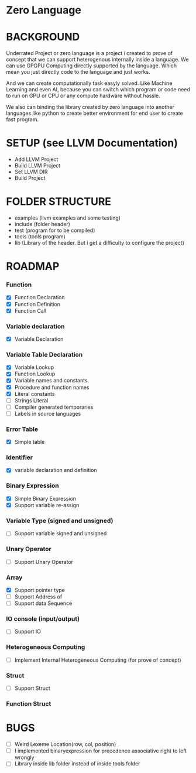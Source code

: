 # Zero Language

# BACKGROUND

Underrated Project or zero language is a project i created to prove of concept that we can support heterogenous internally inside a language. We can use GPGPU Computing directly supported by the language. Which mean you just directly code to the language and just works.

And we can create computationally task easyly solved. Like Machine Learning and even AI, because you can switch which program or code need to run on GPU or CPU or any compute hardware without hassle.

We also can binding the library created by zero language into another languages like python to create better environment for end user to create fast program.

# SETUP (see LLVM Documentation)

- Add LLVM Project
- Build LLVM Project
- Set LLVM DIR
- Build Project

# FOLDER STRUCTURE

- examples (llvm examples and some testing)
- include (folder header)
- test (program for to be compiled)
- tools (tools program)
- lib (Library of the header. But i get a difficulty to configure the project)

# ROADMAP

### Function

- [x] Function Declaration
- [x] Function Definition
- [x] Function Call

### Variable declaration

- [x] Variable Declaration

### Variable Table Declaration

- [x] Variable Lookup
- [x] Function Lookup
- [x] Variable names and constants
- [x] Procedure and function names
- [x] Literal constants
- [ ] Strings Literal
- [ ] Compiler generated temporaries
- [ ] Labels in source languages

### Error Table

- [x] Simple table

### Identifier

- [x] variable declaration and definition

### Binary Expression

- [x] Simple Binary Expression
- [x] Support variable re-assign

### Variable Type (signed and unsigned)

- [ ] Support variable signed and unsigned

### Unary Operator

- [ ] Support Unary Operator

### Array

- [x] Support pointer type
- [ ] Support Address of
- [ ] Support data Sequence

### IO console (input/output)

- [ ] Support IO

### Heterogeneous Computing

- [ ] Implement Internal Heterogeneous Computing (for prove of concept)

### Struct

- [ ] Support Struct

### Function Struct

# BUGS

- [ ] Weird Lexeme Location(row, col, position)
- [ ] I implemented binaryexpression for precedence associative right to left wrongly
- [ ] Library inside lib folder instead of inside tools folder
